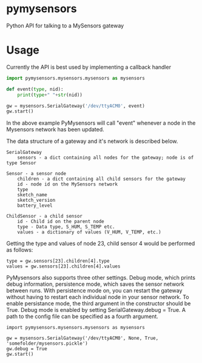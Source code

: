 # pymysensors
Python API for talking to a MySensors gateway

# Usage
Currently the API is best used by implementing a callback handler
```python
import pymysensors.mysensors.mysensors as mysensors

def event(type, nid):
    print(type+" "+str(nid))

gw = mysensors.SerialGateway('/dev/ttyACM0', event)
gw.start()
```

In the above example PyMysensors will call "event" whenever a node in the Mysensors network has been updated.

The data structure of a gateway and it's network is described below.
```
SerialGateway
    sensors - a dict containing all nodes for the gateway; node is of type Sensor

Sensor - a sensor node
    children - a dict containing all child sensors for the gateway
    id - node id on the MySensors network
    type
    sketch_name
    sketch_version
    battery_level

ChildSensor - a child sensor
    id - Child id on the parent node
    type - Data type, S_HUM, S_TEMP etc.
    values - a dictionary of values (V_HUM, V_TEMP, etc.)
```

Getting the type and values of node 23, child sensor 4 would be performed as follows:
```
type = gw.sensors[23].children[4].type
values = gw.sensors[23].children[4].values
```

PyMysensors also supports three other settings. Debug mode, which prints debug information, persistence mode,
which saves the sensor network between runs. With persistence mode on, you can restart the gateway without
having to restart each individual node in your sensor network. To enable persistance mode, the third argument
in the constructor should be True. Debug mode is enabled by setting SerialGateway.debug = True. A path to the config file
can be specified as a fourth argument.

```
import pymysensors.mysensors.mysensors as mysensors

gw = mysensors.SerialGateway('/dev/ttyACM0', None, True, 'somefolder/mysensors.pickle')
gw.debug = True
gw.start()
